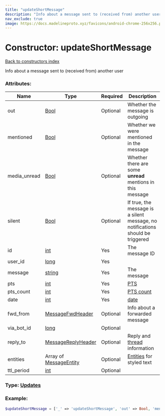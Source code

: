 ```yaml
---
title: "updateShortMessage"
description: "Info about a message sent to (received from) another user"
nav_exclude: true
image: https://docs.madelineproto.xyz/favicons/android-chrome-256x256.png
---
```

# Constructor: updateShortMessage  
[Back to constructors index](/API_docs/constructors/index.md)



Info about a message sent to (received from) another user

### Attributes:

| Name     |    Type       | Required | Description |
|----------|---------------|----------|-------------|
|out|[Bool](/API_docs/types/Bool.md) | Optional|Whether the message is outgoing|
|mentioned|[Bool](/API_docs/types/Bool.md) | Optional|Whether we were mentioned in the message|
|media\_unread|[Bool](/API_docs/types/Bool.md) | Optional|Whether there are some **unread** mentions in this message|
|silent|[Bool](/API_docs/types/Bool.md) | Optional|If true, the message is a silent message, no notifications should be triggered|
|id|[int](/API_docs/types/int.md) | Yes|The message ID|
|user\_id|[long](/API_docs/types/long.md) | Yes|
|message|[string](/API_docs/types/string.md) | Yes|The message|
|pts|[int](/API_docs/types/int.md) | Yes|[PTS](https://core.telegram.org/api/updates)|
|pts\_count|[int](/API_docs/types/int.md) | Yes|[PTS count](https://core.telegram.org/api/updates)|
|date|[int](/API_docs/types/int.md) | Yes|[date](https://core.telegram.org/api/updates)|
|fwd\_from|[MessageFwdHeader](/API_docs/types/MessageFwdHeader.md) | Optional|Info about a forwarded message|
|via\_bot\_id|[long](/API_docs/types/long.md) | Optional|
|reply\_to|[MessageReplyHeader](/API_docs/types/MessageReplyHeader.md) | Optional|Reply and [thread](https://core.telegram.org/api/threads) information|
|entities|Array of [MessageEntity](/API_docs/types/MessageEntity.md) | Optional|[Entities](https://core.telegram.org/api/entities) for styled text|
|ttl\_period|[int](/API_docs/types/int.md) | Optional|



### Type: [Updates](/API_docs/types/Updates.md)


### Example:

```php
$updateShortMessage = ['_' => 'updateShortMessage', 'out' => Bool, 'mentioned' => Bool, 'media_unread' => Bool, 'silent' => Bool, 'id' => int, 'user_id' => long, 'message' => 'string', 'pts' => int, 'pts_count' => int, 'date' => int, 'fwd_from' => MessageFwdHeader, 'via_bot_id' => long, 'reply_to' => MessageReplyHeader, 'entities' => [MessageEntity, MessageEntity], 'ttl_period' => int];
```  
